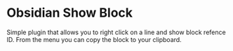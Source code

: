 # Obsidian Show Block
Simple plugin that allows you to right click on a line and show block refence ID. From the menu you can copy the block to your clipboard. 

